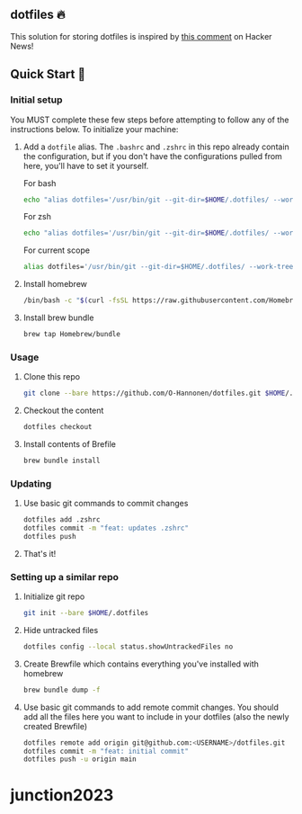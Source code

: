 ## dotfiles 🔥
This solution for storing dotfiles is inspired by [this comment][1] on Hacker News!

## Quick Start 🚀
### Initial setup
You MUST complete these few steps before attempting to follow any of the instructions below. To initialize your machine:
1. Add a `dotfile` alias. The `.bashrc` and `.zshrc` in this repo already contain the configuration, but if you don't have the configurations pulled from here, you'll have to set it yourself. 

    For bash
    ```sh 
    echo "alias dotfiles='/usr/bin/git --git-dir=$HOME/.dotfiles/ --work-tree=$HOME'" >> $HOME/.bashrc
    ```
    For zsh
    ```sh
    echo "alias dotfiles='/usr/bin/git --git-dir=$HOME/.dotfiles/ --work-tree=$HOME'" >> $HOME/.zshrc
    ```
    For current scope
    ```sh
    alias dotfiles='/usr/bin/git --git-dir=$HOME/.dotfiles/ --work-tree=$HOME'
    ```
2. Install homebrew
    ```sh
    /bin/bash -c "$(curl -fsSL https://raw.githubusercontent.com/Homebrew/install/HEAD/install.sh)"
    ```
3. Install brew bundle
    ```sh
    brew tap Homebrew/bundle
    ```


### Usage 
1. Clone this repo
    ```sh
    git clone --bare https://github.com/O-Hannonen/dotfiles.git $HOME/.dotfiles
    ```
2. Checkout the content
    ```sh
    dotfiles checkout
    ```
3. Install contents of Brefile
    ```sh
    brew bundle install
    ```

### Updating 
1. Use basic git commands to commit changes
    ```sh
    dotfiles add .zshrc
    dotfiles commit -m "feat: updates .zshrc"
    dotfiles push
    ```
2. That's it!
    
### Setting up a similar repo
1. Initialize git repo
    ```sh
    git init --bare $HOME/.dotfiles
    ```
2. Hide untracked files
    ```sh
    dotfiles config --local status.showUntrackedFiles no
    ```
3. Create Brewfile which contains everything you've installed with homebrew
    ```sh
    brew bundle dump -f
    ```
4. Use basic git commands to add remote commit changes. You should add all the files here you want to include in your dotfiles (also the newly created Brewfile)
    ```sh
    dotfiles remote add origin git@github.com:<USERNAME>/dotfiles.git
    dotfiles commit -m "feat: initial commit"
    dotfiles push -u origin main
    ```

    


[1]: https://news.ycombinator.com/item?id=11070797
# junction2023

